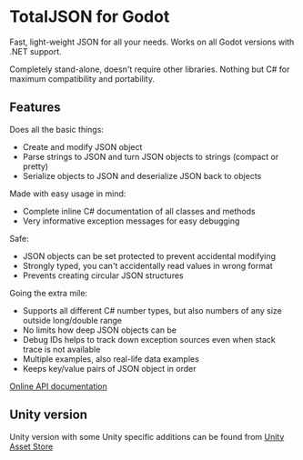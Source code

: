 # TotalJSON for Godot

Fast, light-weight JSON for all your needs. Works on all Godot versions with .NET support.

Completely stand-alone, doesn't require other libraries. Nothing but C# for maximum compatibility and portability.

## Features

Does all the basic things:
* Create and modify JSON object
* Parse strings to JSON and turn JSON objects to strings (compact or pretty)
* Serialize objects to JSON and deserialize JSON back to objects

Made with easy usage in mind:
* Complete inline C# documentation of all classes and methods
* Very informative exception messages for easy debugging

Safe:
* JSON objects can be set protected to prevent accidental modifying
* Strongly typed, you can't accidentally read values in wrong format
* Prevents creating circular JSON structures

Going the extra mile:
* Supports all different C# number types, but also numbers of any size outside long/double range
* No limits how deep JSON objects can be
* Debug IDs helps to track down exception sources even when stack trace is not available
* Multiple examples, also real-life data examples
* Keeps key/value pairs of JSON object in order

[Online API documentation](https://www.leguar.com/godot/totaljson/apidoc/)

## Unity version

Unity version with some Unity specific additions can be found from [Unity Asset Store](https://assetstore.unity.com/packages/slug/130344)
